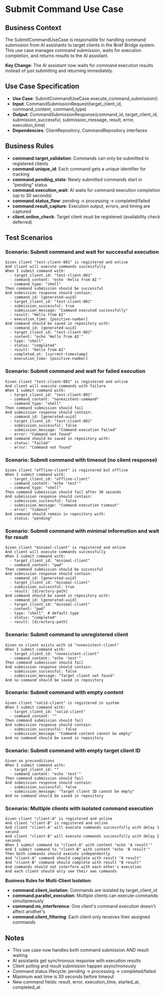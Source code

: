 # Submit Command Use Case

## Business Context
The SubmitCommandUseCase is responsible for handling command submission from AI assistants to target clients in the Brief Bridge system. This use case manages command submission, waits for execution completion, and returns results to the AI assistant.

**Key Change**: The AI assistant now waits for command execution results instead of just submitting and returning immediately.

## Use Case Specification
- **Use Case**: SubmitCommandUseCase.execute_command_submission()
- **Input**: CommandSubmissionRequest(target_client_id, command_content, command_type)
- **Output**: CommandSubmissionResponse(command_id, target_client_id, submission_successful, submission_message, result, error, execution_time)
- **Dependencies**: ClientRepository, CommandRepository interfaces

## Business Rules
- **command.target_validation**: Commands can only be submitted to registered clients
- **command.unique_id**: Each command gets a unique identifier for tracking
- **command.pending_state**: Newly submitted commands start in "pending" status
- **command.execution_wait**: AI waits for command execution completion (up to 30 seconds)
- **command.status_flow**: pending → processing → completed/failed
- **command.result_capture**: Execution output, errors, and timing are captured
- **client.online_check**: Target client must be registered (availability check deferred)

## Test Scenarios

### Scenario: Submit command and wait for successful execution
```
Given client "test-client-001" is registered and online
And client will execute commands successfully
When I submit command with:
  - target_client_id: "test-client-001"
  - command_content: "echo 'Hello from AI'"
  - command_type: "shell"
Then command submission should be successful
And submission response should contain:
  - command_id: [generated-uuid]
  - target_client_id: "test-client-001"
  - submission_successful: true
  - submission_message: "Command executed successfully"
  - result: "Hello from AI"
  - execution_time: [positive-number]
And command should be saved in repository with:
  - command_id: [generated-uuid]
  - target_client_id: "test-client-001"
  - content: "echo 'Hello from AI'"
  - type: "shell"
  - status: "completed"
  - result: "Hello from AI"
  - completed_at: [current-timestamp]
  - execution_time: [positive-number]
```

### Scenario: Submit command and wait for failed execution
```
Given client "test-client-001" is registered and online
And client will execute commands with failure
When I submit command with:
  - target_client_id: "test-client-001"
  - command_content: "nonexistent-command"
  - command_type: "shell"
Then command submission should fail
And submission response should contain:
  - command_id: [generated-uuid]
  - target_client_id: "test-client-001"
  - submission_successful: false
  - submission_message: "Command execution failed"
  - error: "Command not found"
And command should be saved in repository with:
  - status: "failed"
  - error: "Command not found"
```

### Scenario: Submit command with timeout (no client response)
```
Given client "offline-client" is registered but offline
When I submit command with:
  - target_client_id: "offline-client"
  - command_content: "echo 'test'"
  - command_type: "shell"
Then command submission should fail after 30 seconds
And submission response should contain:
  - submission_successful: false
  - submission_message: "Command execution timeout"
  - error: "timeout"
And command should remain in repository with:
  - status: "pending"
```

### Scenario: Submit command with minimal information and wait for result
```
Given client "minimal-client" is registered and online
And client will execute commands successfully
When I submit command with:
  - target_client_id: "minimal-client"
  - command_content: "pwd"
Then command submission should be successful
And submission response should contain:
  - command_id: [generated-uuid]
  - target_client_id: "minimal-client"
  - submission_successful: true
  - result: [directory-path]
And command should be saved in repository with:
  - command_id: [generated-uuid]
  - target_client_id: "minimal-client"
  - content: "pwd"
  - type: "shell"  # default type
  - status: "completed"
  - result: [directory-path]
```

### Scenario: Submit command to unregistered client
```
Given no client exists with id "nonexistent-client"
When I submit command with:
  - target_client_id: "nonexistent-client"
  - command_content: "echo 'test'"
Then command submission should fail
And submission response should contain:
  - submission_successful: false
  - submission_message: "Target client not found"
And no command should be saved in repository
```

### Scenario: Submit command with empty content
```
Given client "valid-client" is registered in system
When I submit command with:
  - target_client_id: "valid-client"
  - command_content: ""
Then command submission should fail
And submission response should contain:
  - submission_successful: false
  - submission_message: "Command content cannot be empty"
And no command should be saved in repository
```

### Scenario: Submit command with empty target client ID
```
Given no preconditions
When I submit command with:
  - target_client_id: ""
  - command_content: "echo 'test'"
Then command submission should fail
And submission response should contain:
  - submission_successful: false
  - submission_message: "Target client ID cannot be empty"
And no command should be saved in repository
```

### Scenario: Multiple clients with isolated command execution
```
Given client "client-A" is registered and online
And client "client-B" is registered and online  
And client "client-A" will execute commands successfully with delay 1 second
And client "client-B" will execute commands successfully with delay 2 seconds
When I submit command to "client-A" with content "echo 'A result'"
And I submit command to "client-B" with content "echo 'B result'" 
Then both commands should execute independently
And "client-A" command should complete with result "A result" 
And "client-B" command should complete with result "B result"
And commands should not interfere with each other's execution
And each client should only see their own commands
```

**Business Rules for Multi-Client Isolation:**
- **command.client_isolation**: Commands are isolated by target_client_id
- **command.parallel_execution**: Multiple clients can execute commands simultaneously  
- **command.no_interference**: One client's command execution doesn't affect another's
- **command.client_filtering**: Each client only receives their assigned commands

## Notes
- This use case now handles both command submission AND result waiting
- AI assistants get synchronous response with execution results
- Client polling and result submission happen asynchronously
- Command status lifecycle: pending → processing → completed/failed
- Maximum wait time is 30 seconds before timeout
- New command fields: result, error, execution_time, started_at, completed_at